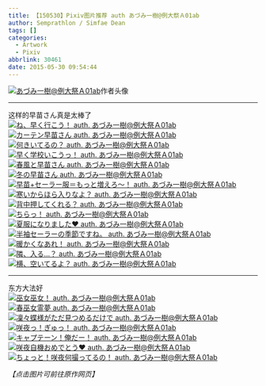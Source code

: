 ```yaml
---
title: 【150530】Pixiv图片推荐 auth あづみ一樹@例大祭Ａ01ab
author: Semprathlon / Simfae Dean
tags: []
categories:
  - Artwork
  - Pixiv
abbrlink: 30461
date: 2015-05-30 09:54:44
---
```

<a href="http://www.pixiv.net/member_illust.php?id=326359" ><img src="__ASSETS_HOST_NAME__/2015/05/4317338.jpg" alt="あづみ一樹@例大祭Ａ01ab" /></a>作者头像   
- - -
这样的早苗さん真是太棒了
<a href=" http://www.pixiv.net/member_illust.php?mode=medium&illust_id=15974592"><img data-src="http://i2.pixiv.net/img18/img/neko-001v/15974592.jpg" src="__ASSETS_HOST_NAME__/2015/05/15974592.jpg" alt="ね、早く行こう！ auth. あづみ一樹@例大祭Ａ01ab"/></a>
<a href=" http://www.pixiv.net/member_illust.php?mode=medium&illust_id=40238587"><img data-src="http://i4.pixiv.net/img-original/img/2013/12/12/18/48/15/40238587_p0.jpg" src="__ASSETS_HOST_NAME__/2015/05/40238587_p0.jpg" alt="カーテン早苗さん auth. あづみ一樹@例大祭Ａ01ab"/></a>
<a href=" http://www.pixiv.net/member_illust.php?mode=medium&illust_id=21646052"><img data-src="http://i2.pixiv.net/img18/img/neko-001v/21646052.jpg" src="__ASSETS_HOST_NAME__/2015/05/21646052.jpg" alt="何きいてるの？ auth. あづみ一樹@例大祭Ａ01ab"/></a>
<a href=" http://www.pixiv.net/member_illust.php?mode=medium&illust_id=18682154"><img data-src="http://i2.pixiv.net/img18/img/neko-001v/18682154.jpg" src="__ASSETS_HOST_NAME__/2015/05/18682154.jpg" alt="早く学校いこうっ！ auth. あづみ一樹@例大祭Ａ01ab"/></a>
<a href=" http://www.pixiv.net/member_illust.php?mode=medium&illust_id=35238263"><img data-src="http://i4.pixiv.net/img-original/img/2013/04/25/23/23/58/35238263_p0.jpg" src="__ASSETS_HOST_NAME__/2015/05/35238263_p0.jpg" alt="春風と早苗さん auth. あづみ一樹@例大祭Ａ01ab"/></a>
<a href=" http://www.pixiv.net/member_illust.php?mode=medium&illust_id=32353853"><img data-src="http://i2.pixiv.net/img18/img/neko-001v/32353853.jpg" src="__ASSETS_HOST_NAME__/2015/05/32353853.jpg" alt="冬の早苗さん auth. あづみ一樹@例大祭Ａ01ab"/></a>
<a href=" http://www.pixiv.net/member_illust.php?mode=medium&illust_id=20902833"><img data-src="http://i2.pixiv.net/img18/img/neko-001v/20902833.jpg" src="__ASSETS_HOST_NAME__/2015/05/20902833.jpg" alt="早苗+セーラー服＝もっと増えろ～！ auth. あづみ一樹@例大祭Ａ01ab"/></a>
<a href=" http://www.pixiv.net/member_illust.php?mode=medium&illust_id=23791677"><img data-src="http://i2.pixiv.net/img18/img/neko-001v/23791677.jpg" src="__ASSETS_HOST_NAME__/2015/05/23791677.jpg" alt="寒いからほら入りなよ？ auth. あづみ一樹@例大祭Ａ01ab"/></a>
<a href=" http://www.pixiv.net/member_illust.php?mode=medium&illust_id=27515853"><img data-src="http://i2.pixiv.net/img18/img/neko-001v/27515853.jpg" src="__ASSETS_HOST_NAME__/2015/05/27515853.jpg" alt="背中押してくれる？ auth. あづみ一樹@例大祭Ａ01ab"/></a>
<a href=" http://www.pixiv.net/member_illust.php?mode=medium&illust_id=18705460"><img data-src="http://i2.pixiv.net/img18/img/neko-001v/18705460.jpg" src="__ASSETS_HOST_NAME__/2015/05/18705460.jpg" alt="ちらっ！ auth. あづみ一樹@例大祭Ａ01ab"/></a>
<a href=" http://www.pixiv.net/member_illust.php?mode=medium&illust_id=29150403"><img data-src="http://i2.pixiv.net/img18/img/neko-001v/29150403.jpg" src="__ASSETS_HOST_NAME__/2015/05/29150403.jpg" alt="夏服になりました❤ auth. あづみ一樹@例大祭Ａ01ab"/></a>
<a href=" http://www.pixiv.net/member_illust.php?mode=medium&illust_id=20749458"><img data-src="http://i2.pixiv.net/img18/img/neko-001v/20749458.jpg" src="__ASSETS_HOST_NAME__/2015/05/20749458.jpg" alt="半袖セーラーの季節ですね。 auth. あづみ一樹@例大祭Ａ01ab"/></a>
<a href=" http://www.pixiv.net/member_illust.php?mode=medium&illust_id=32300694"><img data-src="http://i2.pixiv.net/img18/img/neko-001v/32300694.jpg" src="__ASSETS_HOST_NAME__/2015/05/32300694.jpg" alt="暖かくなあれ！ auth. あづみ一樹@例大祭Ａ01ab"/></a>
<a href=" http://www.pixiv.net/member_illust.php?mode=medium&illust_id=40600578"><img data-src="http://i3.pixiv.net/img-original/img/2013/12/29/22/20/24/40600578_p0.jpg" src="__ASSETS_HOST_NAME__/2015/05/40600578_p0.jpg" alt="隣、入る…？ auth. あづみ一樹@例大祭Ａ01ab"/></a>
<a href=" http://www.pixiv.net/member_illust.php?mode=medium&illust_id=21576582"><img data-src="http://i2.pixiv.net/img18/img/neko-001v/21576582.jpg" src="__ASSETS_HOST_NAME__/2015/05/21576582.jpg" alt="横、空いてるよ？ auth. あづみ一樹@例大祭Ａ01ab"/></a>
- - -
东方大法好   
<a href=" http://www.pixiv.net/member_illust.php?mode=medium&illust_id=30568665"><img data-src="http://i2.pixiv.net/img18/img/neko-001v/30568665.jpg" src="__ASSETS_HOST_NAME__/2015/05/30568665.jpg" alt="巫女巫女！ auth. あづみ一樹@例大祭Ａ01ab"/></a>
<a href=" http://www.pixiv.net/member_illust.php?mode=medium&illust_id=23809141"><img data-src="http://i2.pixiv.net/img18/img/neko-001v/23809141.jpg" src="__ASSETS_HOST_NAME__/2015/05/23809141.jpg" alt="春巫女霊夢 auth. あづみ一樹@例大祭Ａ01ab"/></a>
<a href=" http://www.pixiv.net/member_illust.php?mode=medium&illust_id=25667267"><img data-src="http://i2.pixiv.net/img18/img/neko-001v/25667267.jpg" src="__ASSETS_HOST_NAME__/2015/05/25667267.jpg" alt="凜々蝶様がただ見つめるだけで auth. あづみ一樹@例大祭Ａ01ab"/></a>
<a href=" http://www.pixiv.net/member_illust.php?mode=medium&illust_id=12461188"><img data-src="http://i2.pixiv.net/img18/img/neko-001v/12461188.jpg" src="__ASSETS_HOST_NAME__/2015/05/12461188.jpg" alt="咲夜っ！ぎゅっ！ auth. あづみ一樹@例大祭Ａ01ab"/></a>
<a href=" http://www.pixiv.net/member_illust.php?mode=medium&illust_id=6228444"><img data-src="http://i2.pixiv.net/img18/img/neko-001v/6228444.jpg" src="__ASSETS_HOST_NAME__/2015/05/6228444.jpg" alt="キャプテーン！俺だー！ auth. あづみ一樹@例大祭Ａ01ab"/></a>
<a href=" http://www.pixiv.net/member_illust.php?mode=medium&illust_id=35915713"><img data-src="http://i2.pixiv.net/img-original/img/2013/05/25/02/02/33/35915713_p0.jpg" src="__ASSETS_HOST_NAME__/2015/05/35915713_p0.jpg" alt="咲夜自機おめでとう❤ auth. あづみ一樹@例大祭Ａ01ab"/></a>
<a href=" http://www.pixiv.net/member_illust.php?mode=medium&illust_id=13675295"><img data-src="http://i2.pixiv.net/img18/img/neko-001v/13675295.jpg" src="__ASSETS_HOST_NAME__/2015/05/13675295.jpg" alt="ちょっと！咲夜何撮ってるの！ auth. あづみ一樹@例大祭Ａ01ab"/></a>

<em>【点击图片可前往原作网页】</em>
